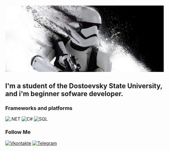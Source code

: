 ![Header](https://github.com/shade720/shade720/blob/main/I3gBDoTh51g.jpg)

## I'm a student of the Dostoevsky State University, and i'm beginner sofware developer. 


### Frameworks and platforms
![.NET](https://img.shields.io/badge/-.NET-64247b?style=flat&logo=.NET)
![C#](https://img.shields.io/badge/-C%23-64247b?style=flat&logo=C%23)
![SQL](https://img.shields.io/badge/-SQL-2073ba?style=flat&logo=MicrosoftSqlServer)

### Follow Me

[![Vkontakte](https://img.shields.io/badge/-Vk-2073ba?style=flat&logo=Vk)](https://vk.com/shade720)
[![Telegram](https://img.shields.io/badge/-Telegram-2073ba?style=flat&logo=Telegram)](https://t.me/evg_mihaylyukov)


